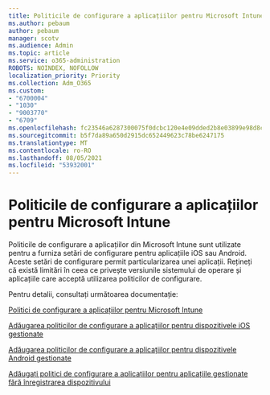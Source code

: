 ```yaml
---
title: Politicile de configurare a aplicațiilor pentru Microsoft Intune
ms.author: pebaum
author: pebaum
manager: scotv
ms.audience: Admin
ms.topic: article
ms.service: o365-administration
ROBOTS: NOINDEX, NOFOLLOW
localization_priority: Priority
ms.collection: Adm_O365
ms.custom:
- "6700004"
- "1030"
- "9003770"
- "6709"
ms.openlocfilehash: fc23546a6287300075f0dcbc120e4e09dded2b8e03899e98d8c27ff6c94b737e
ms.sourcegitcommit: b5f7da89a650d2915dc652449623c78be6247175
ms.translationtype: MT
ms.contentlocale: ro-RO
ms.lasthandoff: 08/05/2021
ms.locfileid: "53932001"
---
```

# <a name="app-configuration-policies-for-microsoft-intune"></a>Politicile de configurare a aplicațiilor pentru Microsoft Intune

Politicile de configurare a aplicațiilor din Microsoft Intune sunt utilizate pentru a furniza setări de configurare pentru aplicațiile iOS sau Android. Aceste setări de configurare permit particularizarea unei aplicații. Rețineți că există limitări în ceea ce privește versiunile sistemului de operare și aplicațiile care acceptă utilizarea politicilor de configurare.

Pentru detalii, consultați următoarea documentație:

[Politici de configurare a aplicațiilor pentru Microsoft Intune](https://docs.microsoft.com/intune/app-configuration-policies-overview)  

[Adăugarea politicilor de configurare a aplicațiilor pentru dispozitivele iOS gestionate](https://docs.microsoft.com/intune/app-configuration-policies-use-ios)  

[Adăugarea politicilor de configurare a aplicațiilor pentru dispozitivele Android gestionate](https://docs.microsoft.com/intune/app-configuration-policies-use-android)

[Adăugați politici de configurare a aplicațiilor pentru aplicațiile gestionate fără înregistrarea dispozitivului](https://docs.microsoft.com/intune/app-configuration-policies-managed-app)
